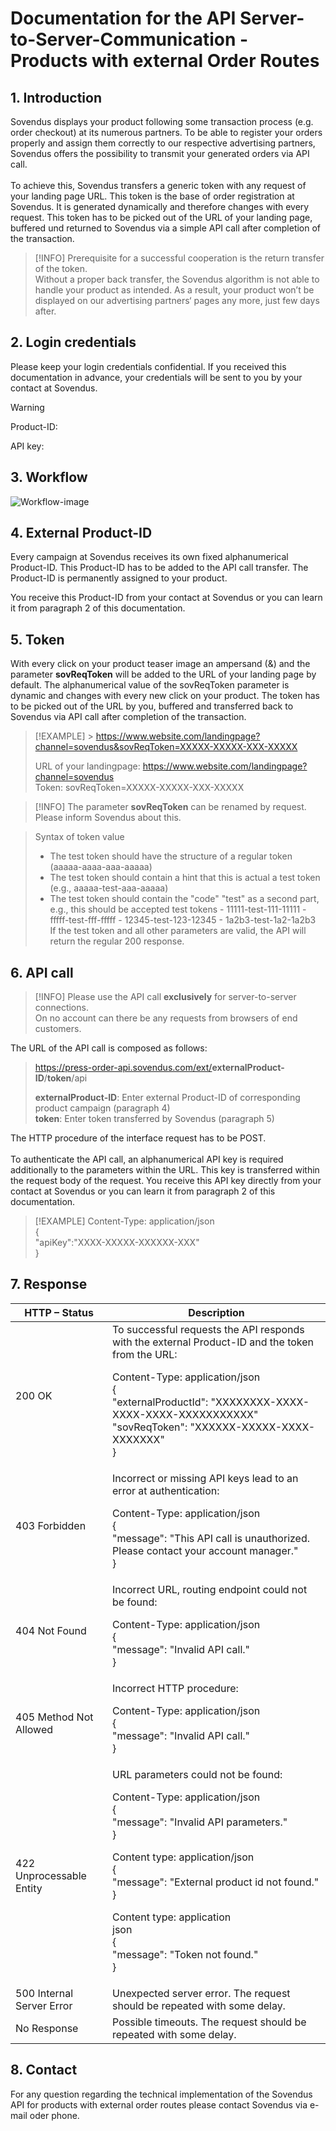 # Documentation for the API Server-to-Server-Communication - Products with external Order Routes

## 1. Introduction

Sovendus displays your product following some transaction process (e.g. order checkout) at its numerous partners. To be able to register your orders properly and assign them correctly to our respective advertising partners, Sovendus offers the possibility to transmit your generated orders via API call.<br> <br>
To achieve this, Sovendus transfers a generic token with any request of your landing page URL. This token is the base of order registration at Sovendus. It is generated dynamically and therefore changes with every request. This token has to be picked out of the URL of your landing page, buffered und returned to Sovendus via a simple API call after completion of the transaction.

> [!INFO]
> Prerequisite for a successful cooperation is the return transfer of the token.  
> Without a proper back transfer, the Sovendus algorithm is not able to handle your product as intended. As a
> result, your product won’t be displayed on our advertising partners‘ pages any more, just few days after.

## 2. Login credentials

Please keep your login credentials confidential. If you received this documentation in advance, your credentials will be sent to you by your contact at Sovendus.

> [!WARNING]
> Product-ID:
>
> API key:

## 3. Workflow

![Workflow-image](https://raw.githubusercontent.com/Sovendus-GmbH/Generic-Sovendus-Checkout-Products-Postback-Integration-Documentation/main/workflowimg.png)

## 4. External Product-ID

Every campaign at Sovendus receives its own fixed alphanumerical Product-ID. This Product-ID has to be added to the API call transfer. The Product-ID is permanently assigned to your product.

You receive this Product-ID from your contact at Sovendus or you can learn it from paragraph 2 of this documentation.

## 5. Token

With every click on your product teaser image an ampersand (&) and the parameter **sovReqToken** will be added to the URL of your landing page by default. The alphanumerical value of the sovReqToken parameter is dynamic and changes with every new click on your product. The token has to be picked out of the URL by you, buffered and transferred back to Sovendus via API call after completion of the transaction.

> [!EXAMPLE] > https://www.website.com/landingpage?channel=sovendus&sovReqToken=XXXXX-XXXXX-XXX-XXXXX
>
> URL of your landingpage: https://www.website.com/landingpage?channel=sovendus  
> Token: sovReqToken=XXXXX-XXXXX-XXX-XXXXX

> [!INFO]
> The parameter **sovReqToken** can be renamed by request. Please inform Sovendus about this.

> Syntax of token value
>
> - The test token should have the structure of a regular token (aaaaa-aaaa-aaa-aaaaa)
> - The test token should contain a hint that this is actual a test token (e.g., aaaaa-test-aaa-aaaaa)
> - The test token should contain the "code" "test" as a second part, e.g., this should be accepted test tokens - 11111-test-111-11111 - fffff-test-fff-fffff - 12345-test-123-12345 - 1a2b3-test-1a2-1a2b3  
>   If the test token and all other parameters are valid, the API will return the regular 200 response.

## 6. API call

> [!INFO]
> Please use the API call **exclusively** for server-to-server connections.  
> On no account can there be any requests from browsers of end customers.

The URL of the API call is composed as follows:

> https://press-order-api.sovendus.com/ext/<b>externalProduct-ID</b>/<b>token</b>/api
>
> **externalProduct-ID**: Enter external Product-ID of corresponding product campaign (paragraph 4)  
> **token**: Enter token transferred by Sovendus (paragraph 5)

The HTTP procedure of the interface request has to be POST.<br> <br>
To authenticate the API call, an alphanumerical API key is required additionally to the parameters within the URL. This key is transferred within the request body of the request. You receive this API key directly from your contact at Sovendus or you can learn it from paragraph 2 of this documentation.

> [!EXAMPLE]
> Content-Type: application/json  
> {  
> "apiKey":"XXXX-XXXXX-XXXXXX-XXX"  
> }

## 7. Response

| HTTP – Status             | Description                                                                                                                                                                                                                                                                                                                            |
| ------------------------- | -------------------------------------------------------------------------------------------------------------------------------------------------------------------------------------------------------------------------------------------------------------------------------------------------------------------------------------- |
| 200 OK                    | To successful requests the API responds with the external Product-ID and the token from the URL: <br> <p> Content-Type: application/json <br> { <br> "externalProductId": "XXXXXXXX-XXXX-XXXX-XXXX-XXXXXXXXXXX" <br> "sovReqToken": "XXXXXX-XXXXX-XXXX-XXXXXXX" <br> }                                                                 |
| 403 Forbidden             | Incorrect or missing API keys lead to an error at authentication: <br> <p> Content-Type: application/json <br> { <br> "message": "This API call is unauthorized. Please contact your account manager." <br> }                                                                                                                          |
| 404 Not Found             | Incorrect URL, routing endpoint could not be found: <br> <p> Content-Type: application/json <br> { <br> "message": "Invalid API call." <br> }                                                                                                                                                                                          |
| 405 Method Not Allowed    | Incorrect HTTP procedure: <br> <p> Content-Type: application/json <br> { <br> "message": "Invalid API call." <br> }                                                                                                                                                                                                                    |
| 422 Unprocessable Entity  | URL parameters could not be found: <br> <p> Content-Type: application/json <br> { <br> "message": "Invalid API parameters." <br> } <br> <p> Content type: application/json <br> { <br> "message": "External product id not found." <br> } <br> <p> Content type: application<br> json <br> { <br> "message": "Token not found." <br> } |
| 500 Internal Server Error | Unexpected server error. The request should be repeated with some delay.                                                                                                                                                                                                                                                               |
| No Response               | Possible timeouts. The request should be repeated with some delay.                                                                                                                                                                                                                                                                     |

## 8. Contact

For any question regarding the technical implementation of the Sovendus API for products with external order routes please contact Sovendus via e-mail oder phone.
